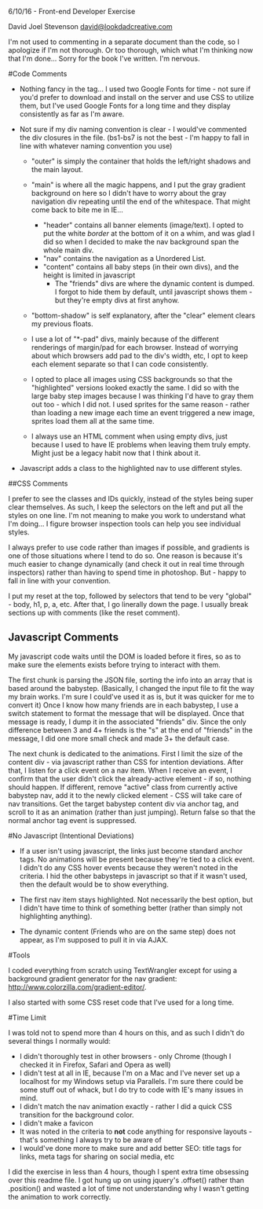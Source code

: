 6/10/16 - Front-end Developer Exercise

David Joel Stevenson 
david@lookdadcreative.com

I'm not used to commenting in a separate document than the code, so I apologize if I'm not thorough.  Or too thorough, which what I'm thinking now that I'm done...  Sorry for the book I've written.  I'm nervous.

#Code Comments

* Nothing fancy in the <head> tag...  I used two Google Fonts for time - not sure if you'd prefer to download and install on the server and use CSS to utilize them, but I've used Google Fonts for a long time and they display consistently as far as I'm aware.

* Not sure if my div naming convention is clear - I would've commented the div closures in the file.  (bs1-bs7 is not the best - I'm happy to fall in line with whatever naming convention you use)
	* "outer" is simply the container that holds the left/right shadows and the main layout.
	* "main" is where all the magic happens, and I put the gray gradient background on here so I didn't have to worry about the gray navigation div repeating until the end of the whitespace.  That might come back to bite me in IE...
		* "header" contains all banner elements (image/text).  I opted to put the white *border* at the bottom of it on a whim, and was glad I did so when I decided to make the nav background span the whole main div.
		* "nav" contains the navigation as a Unordered List.
		* "content" contains all baby steps (in their own divs), and the height is limited in javascript
			* The "friends" divs are where the dynamic content is dumped.  I forgot to hide them by default, until javascript shows them - but they're empty divs at first anyhow.
	* "bottom-shadow" is self explanatory, after the "clear" element clears my previous floats.
		
		
	* I use a lot of "*-pad" divs, mainly because of the different renderings of margin/pad for each browser.  Instead of worrying about which browsers add pad to the div's width, etc, I opt to keep each element separate so that I can code consistently.
	
	* I opted to place all images using CSS backgrounds so that the "highlighted" versions looked exactly the same.  I did so with the large baby step images because I was thinking I'd have to gray them out too - which I did not.  I used sprites for the same reason - rather than loading a new image each time an event triggered a new image, sprites load them all at the same time.
	
	* I always use an HTML comment when using empty divs, just because I used to have IE problems when leaving them truly empty.  Might just be a legacy habit now that I think about it.

* Javascript adds a class to the highlighted nav to use different styles.

##CSS Comments

I prefer to see the classes and IDs quickly, instead of the styles being super clear themselves.  As such, I keep the selectors on the left and put all the styles on one line.  I'm not meaning to make you work to understand what I'm doing...  I figure browser inspection tools can help you see individual styles.

I always prefer to use code rather than images if possible, and gradients is one of those situations where I tend to do so.  One reason is because it's much easier to change dynamically (and check it out in real time through inspectors) rather than having to spend time in photoshop.  But - happy to fall in line with your convention.

I put my reset at the top, followed by selectors that tend to be very "global" - body, h1, p, a, etc.  After that, I go linerally down the page.  I usually break sections up with comments (like the reset comment).

## Javascript Comments

My javascript code waits until the DOM is loaded before it fires, so as to make sure the elements exists before trying to interact with them.

The first chunk is parsing the JSON file, sorting the info into an array that is based around the babystep.  (Basically, I changed the input file to fit the way my brain works.  I'm sure I could've used it as is, but it was quicker for me to convert it)  Once I know how many friends are in each babystep, I use a switch statement to format the message that will be displayed.  Once that message is ready, I dump it in the associated "friends" div.  Since the only difference between 3 and 4+ friends is the "s" at the end of "friends" in the message, I did one more small check and made 3+ the default case.

The next chunk is dedicated to the animations.  First I limit the size of the content div - via javascript rather than CSS for intention deviations.  After that, I listen for a click event on a nav item.  When I receive an event, I confirm that the user didn't click the already-active element - if so, nothing should happen.  If different, remove "active" class from currently active babystep nav, add it to the newly clicked element - CSS will take care of nav transitions.  Get the target babystep content div via anchor tag, and scroll to it as an animation (rather than just jumping).  Return false so that the normal anchor tag event is suppressed.


#No Javascript (Intentional Deviations)

* If a user isn't using javascript, the links just become standard anchor tags.  No animations will be present because they're tied to a click event.  I didn't do any CSS hover events because they weren't noted in the criteria.  I hid the other babysteps in javascript so that if it wasn't used, then the default would be to show everything.

* The first nav item stays highlighted.  Not necessarily the best option, but I didn't have time to think of something better (rather than simply not highlighting anything).

* The dynamic content (Friends who are on the same step) does not appear, as I'm supposed to pull it in via AJAX.



#Tools

I coded everything from scratch using TextWrangler except for using a background gradient generator for the nav gradient: http://www.colorzilla.com/gradient-editor/.  

I also started with some CSS reset code that I've used for a long time.



#Time Limit

I was told not to spend more than 4 hours on this, and as such I didn't do several things I normally would:

* I didn't thoroughly test in other browsers - only Chrome (though I checked it in Firefox, Safari and Opera as well)
* I didn't test at all in IE, because I'm on a Mac and I've never set up a localhost for my Windows setup via Parallels.  I'm sure there could be some stuff out of whack, but I do try to code with IE's many issues in mind.
* I didn't match the nav animation exactly - rather I did a quick CSS transition for the background color.
* I didn't make a favicon
* It was noted in the criteria to **not** code anything for responsive layouts - that's something I always try to be aware of
* I would've done more to make sure and add better SEO: title tags for links, meta tags for sharing on social media, etc

I did the exercise in less than 4 hours, though I spent extra time obsessing over this readme file.  I got hung up on using jquery's .offset() rather than .position() and wasted a lot of time not understanding why I wasn't getting the animation to work correctly.